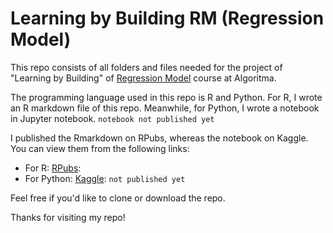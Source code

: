 # Learning by Building RM (Regression Model)

This repo consists of all folders and files needed for the project of "Learning by Building" of [Regression Model](https://algorit.ma/course/regression-models/) course at Algoritma.

The programming language used in this repo is R and Python. For R, I wrote an R markdown file of this repo. Meanwhile, for Python, I wrote a notebook in Jupyter notebook. `notebook not published yet`

I published the Rmarkdown on RPubs, whereas the notebook on Kaggle. You can view them from the following links:
     
* For R: [RPubs](https://rpubs.com/utomoreza/RM_LBB):
* For Python: [Kaggle](): `not published yet`

Feel free if you'd like to clone or download the repo.

Thanks for visiting my repo!